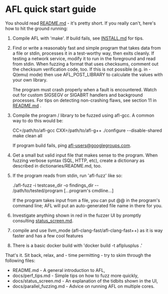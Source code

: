 # AFL quick start guide

You should read [README.md](README.md) - it's pretty short. If you really can't, here's
how to hit the ground running:

1) Compile AFL with 'make'. If build fails, see [INSTALL.md](INSTALL.md) for tips.

2) Find or write a reasonably fast and simple program that takes data from
   a file or stdin, processes it in a test-worthy way, then exits cleanly.
   If testing a network service, modify it to run in the foreground and read
   from stdin. When fuzzing a format that uses checksums, comment out the
   checksum verification code, too.
   If this is not possible (e.g. in -Q(emu) mode) then use AFL_POST_LIBRARY
   to calculate the values with your own library.

   The program must crash properly when a fault is encountered. Watch out for
   custom SIGSEGV or SIGABRT handlers and background processes. For tips on
   detecting non-crashing flaws, see section 11 in [README.md](README.md) .

3) Compile the program / library to be fuzzed using afl-gcc. A common way to
   do this would be:

   CC=/path/to/afl-gcc CXX=/path/to/afl-g++ ./configure --disable-shared
   make clean all

   If program build fails, ping <afl-users@googlegroups.com>.

4) Get a small but valid input file that makes sense to the program. When
   fuzzing verbose syntax (SQL, HTTP, etc), create a dictionary as described in
   dictionaries/README.md, too.

5) If the program reads from stdin, run 'afl-fuzz' like so:

   ./afl-fuzz -i testcase_dir -o findings_dir -- \
     /path/to/tested/program [...program's cmdline...]

   If the program takes input from a file, you can put @@ in the program's
   command line; AFL will put an auto-generated file name in there for you.

6) Investigate anything shown in red in the fuzzer UI by promptly consulting
   [status_screen.md](status_screen.md).

7) compile and use llvm_mode (afl-clang-fast/afl-clang-fast++) as it is way
   faster and has a few cool features

8) There is a basic docker build with 'docker build -t aflplusplus .'

That's it. Sit back, relax, and - time permitting - try to skim through the
following files:

  - README.md                 - A general introduction to AFL,
  - docs/perf_tips.md         - Simple tips on how to fuzz more quickly,
  - docs/status_screen.md     - An explanation of the tidbits shown in the UI,
  - docs/parallel_fuzzing.md  - Advice on running AFL on multiple cores.
